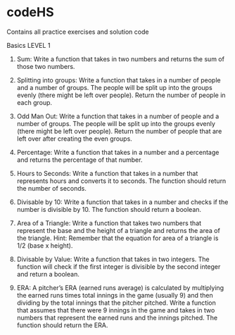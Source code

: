# codeHS
Contains all practice exercises and solution code

Basics LEVEL 1
1. Sum:
Write a function that takes in two numbers and returns the sum of those two numbers.

2. Splitting into groups:
Write a function that takes in a number of people and a number of groups. The people will be split up into the groups evenly (there might be left over people). Return the number of people in each group. 

3. Odd Man Out:
Write a function that takes in a number of people and a number of groups. The people will be split up into the groups evenly (there might be left over people). Return the number of people that are left over after creating the even groups.

4. Percentage:
Write a function that takes in a number and a percentage and returns the percentage of that number.

5. Hours to Seconds:
Write a function that takes in a number that represents hours and converts it to seconds. The function should return the number of seconds.

6. Divisable by 10:
Write a function that takes in a number and checks if the number is divisible by 10. The function should return a boolean.

7. Area of a Triangle:
Write a function that takes two numbers that represent the base and the height of a triangle and returns the area of the triangle.
Hint: Remember that the equation for area of a triangle is 1/2 (base x height).

8. Divisable by Value:
Write a function that takes in two integers. The function will check if the first integer is divisible by the second integer and return a boolean.

9. ERA:
A pitcher’s ERA (earned runs average) is calculated by multiplying the earned runs times total innings in the game (usually 9) and then dividing by the total innings that the pitcher pitched. Write a function that assumes that there were 9 innings in the game and takes in two numbers that represent the earned runs and the innings pitched. The function should return the ERA.    
